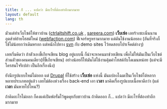 ```yaml
---
title: ก็ ... แปลว่า มีอะไรที่ต้องทำอีกมากมาย
layout: default
lang: th
---
```


<p>มัวแต่ทำเว็บไซต์ให้ชาวบ้าน (<a href="http://ctrlaltshift.co.uk/">ctrlaltshift.co.uk</a> , <a href="http://sareera.com/">sareera.com</a>) <strong>เว็บเซ่อ</strong> เลยร้างซะเนิ่นนาน อุตส่าห์ย้ายโฮสต์ใหม่ (<a href="http://www.webfaction.com/?affiliate=sungsit">webfaction.com</a>) ฟีเจอร์หรูหรามากมาย แต่ดันใช้งานน้อยลง (อันที่จริงก็ใช้ไม่น้อยกว่าเดิมหรอก แต่หนักไปทาง <a href="http://subversion.tigris.org/">svn</a> กับ demo sites ไว้ทดสอบโปรเจ็คต์ต่างๆ)</p>
<p>เลยเริ่มคิดว่า ถ้าตัวเองขี้เกียจเขียน blog อยู่แบบนี้ ก็น่าจะหาคนมาช่วยเขียน เพื่อไม่ให้มันเป็นเว็บไซต์ส่วนตัวของคนคนเดียว(ที่ขี้เกียจเขียน) อย่างน้อยก็ให้มันได้ใช้งานคุ้มค่าโฮสต์กับโดเมนหน่อย (แต่จะมีใครสนใจรึเปล่า เป็นอีกเรื่องนึง)</p>
<p>ยังนึกรูปแบบใหม่ไม่ออก แต่ <a href="http://drupal.org/">Drupal</a> ที่ใช้สร้าง <strong>เว็บเซ่อ</strong> แห่งนี้ มันแปลงโฉมเป็นเว็บไซต์ได้หลากหลายประเภทอยู่แล้ว เลยไม่ต้องห่วงเรื่อง back-end เอา <strong>เวลา</strong> มาคิดเรื่องรูปแบบเนื้อหาดีกว่า (แต่ <strong>เวลา</strong> มันหายไปไหน?)</p>
<p>ถ้าคิดอะไรไม่ออก ก็คงแค่เปิดฟอรั่มไว้พูดคุยกับชาวบ้าน ถ้าคิดออก ก็... แปลว่า มีอะไรที่ต้องทำอีกมากมาย</p>
